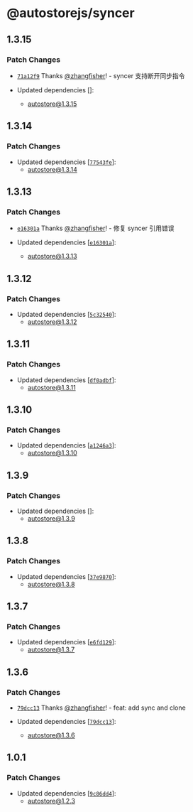 # @autostorejs/syncer

## 1.3.15

### Patch Changes

- [`71a12f9`](https://github.com/zhangfisher/autostore/commit/71a12f9f4def90d8ddf01ef43c319aaadf7ab89a) Thanks [@zhangfisher](https://github.com/zhangfisher)! - syncer 支持断开同步指令

- Updated dependencies []:
  - autostore@1.3.15

## 1.3.14

### Patch Changes

- Updated dependencies [[`77543fe`](https://github.com/zhangfisher/autostore/commit/77543feb2a9da3ac4e6090f090251260763a372e)]:
  - autostore@1.3.14

## 1.3.13

### Patch Changes

- [`e16301a`](https://github.com/zhangfisher/autostore/commit/e16301ab9998208e9b970d7be345662fa68c0c9f) Thanks [@zhangfisher](https://github.com/zhangfisher)! - 修复 syncer 引用错误

- Updated dependencies [[`e16301a`](https://github.com/zhangfisher/autostore/commit/e16301ab9998208e9b970d7be345662fa68c0c9f)]:
  - autostore@1.3.13

## 1.3.12

### Patch Changes

- Updated dependencies [[`5c32540`](https://github.com/zhangfisher/autostore/commit/5c3254072c89a1f6e3f3220a51b3885e546270ef)]:
  - autostore@1.3.12

## 1.3.11

### Patch Changes

- Updated dependencies [[`df0adbf`](https://github.com/zhangfisher/autostore/commit/df0adbf17d31f136f6df5bacdff1f222f7f5d8e4)]:
  - autostore@1.3.11

## 1.3.10

### Patch Changes

- Updated dependencies [[`a1246a3`](https://github.com/zhangfisher/autostore/commit/a1246a34538dda21c1ccc20768e3fa2ddf23e783)]:
  - autostore@1.3.10

## 1.3.9

### Patch Changes

- Updated dependencies []:
  - autostore@1.3.9

## 1.3.8

### Patch Changes

- Updated dependencies [[`37e9870`](https://github.com/zhangfisher/autostore/commit/37e9870577c1da0ff90234072be9ca303d82a1db)]:
  - autostore@1.3.8

## 1.3.7

### Patch Changes

- Updated dependencies [[`e6fd129`](https://github.com/zhangfisher/autostore/commit/e6fd1296256dc882bc01a6a698c761bf147348eb)]:
  - autostore@1.3.7

## 1.3.6

### Patch Changes

- [`79dcc13`](https://github.com/zhangfisher/autostore/commit/79dcc136b0d6026799c9dd4fe01fc4ccf95728d7) Thanks [@zhangfisher](https://github.com/zhangfisher)! - feat: add sync and clone

- Updated dependencies [[`79dcc13`](https://github.com/zhangfisher/autostore/commit/79dcc136b0d6026799c9dd4fe01fc4ccf95728d7)]:
  - autostore@1.3.6

## 1.0.1

### Patch Changes

- Updated dependencies [[`9c86dd4`](https://github.com/zhangfisher/autostore/commit/9c86dd4c4c60de5d978c833a6b1e2898e2fdcc2b)]:
  - autostore@1.2.3
